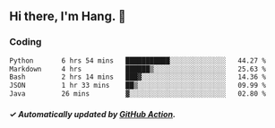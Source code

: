 ## Hi there, I'm Hang. 👋

### Coding

<!--START_SECTION:waka-->

```txt
Python       6 hrs 54 mins   ███████████░░░░░░░░░░░░░░   44.27 %
Markdown     4 hrs           ██████▒░░░░░░░░░░░░░░░░░░   25.63 %
Bash         2 hrs 14 mins   ███▓░░░░░░░░░░░░░░░░░░░░░   14.36 %
JSON         1 hr 33 mins    ██▒░░░░░░░░░░░░░░░░░░░░░░   09.99 %
Java         26 mins         ▓░░░░░░░░░░░░░░░░░░░░░░░░   02.80 %
```

<!--END_SECTION:waka-->

##### ✓ Automatically updated by [GitHub Action](https://github.com/huhuhang/huhuhang/actions).
